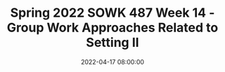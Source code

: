 ---
layout: single_presentation
name: spring-2022-sowk-487-week-14-group-work-approaches-related-to-setting-ii.md
title: "Spring 2022 SOWK 487 Week 14 - Group Work Approaches Related to Setting II"
date:  2022-04-17 08:00:00
presentation_id: cU4lO2
permalink: /cU4lO2/
redirect_from:
  - /presentations/cU4lO2/spring-2022-sowk-487-week-14-group-work-approaches-related-to-setting-ii
slides: 
  - slide_name: deck-8205-large-0.jpeg
    slide_text: >
      <p>Group Work Approaches
      RELATED TO SETTINGS Part 2 of 2 Chapter 17 Group-Based Approaches to Preventing Adolescent Substance Abuse: The State of Social Work Science Chapter 18 Groups for older adults Chapter 20 Group Interventions for Partner Abuse
      SOWK 487
      Jacob Campbell, LICSW - Spring 2022
      HERITAGE UNIVERSITY</p>
      
  - slide_name: deck-8205-large-1.jpeg
    slide_text: >
      <p>String Paint &amp; Discussion SOWK 487
      Jacob Campbell, LICSW - Spring 2022
      HERITAGE UNIVERSITY</p>
      
  - slide_name: deck-8205-large-2.jpeg
    slide_text: >
      <p>AGENDA Activity attempting to change perceptions on discrimination TED Talk about substance abuse Thoughts about developmental process with older adults Group interventions for partner abuse
      SOWK 487
      Jacob Campbell, LICSW - Spring 2022
      HERITAGE UNIVERSITY</p>
      
  - slide_name: deck-8205-large-3.jpeg
    slide_text: >
      <p>READINGS THIS WEEK Campbell, R. (2017). Chapter 18 - Groups for older adults. In C. D. Garvin, L. M. Gutierrez, &amp; M. J. Galinsky (Eds.), Handbook of Social Work with Groups (pp. 306-330). The Guilford Press. Córdova, D., Alers-Rojas, F., Perron, B., Salas-Wright, C. P., &amp; Vaughn, M. G. (2017). Chapter 17 - Group-based approaches to preventing adolescent substance abuse: The state of social work science. In C. D. Garvin, L. M. Gutierrez, &amp; M. J. Galinsky Handbook of Social Work with Groups (pp. 287-305). The Guilford Press. Saunders, D. G. (2017). Chapter 20 - Group interventions for partner abuse. In C. D. Garvin, L. M. Gutierrez, &amp; M. J. Galinsky Handbook of Social Work with Groups (pp. 344-359). The Guilford Press.
      SOWK 487
      Jacob Campbell, LICSW - Spring 2022
      HERITAGE UNIVERSITY</p>
      
  - slide_name: deck-8205-large-4.jpeg
    slide_text: >
      <p>Everything you think you know about addiction is wrong
      Johann Hari
      SOWK 487
      TED Talk
      Jacob Campbell, LICSW - Spring 2022
      HERITAGE UNIVERSITY</p>
      
  - slide_name: deck-8205-large-5.jpeg
    slide_text: >
      <p>ERIKSON’S STAGES OF PSYCHOSOCIAL DEVELOPMENT Stage 8 Old Age Period
      INTEGRITY VS. DESPAIR Virtue Wisdom
      Example: Contemplation and acknowledgment of personal life accomplishments
      Maldevelopment Disdain
      (Orenstein and Lewis, 2022) SOWK 487
      Jacob Campbell, LICSW - Spring 2022
      HERITAGE UNIVERSITY</p>
      
  - slide_name: deck-8205-large-6.jpeg
    slide_text: >
      <p>SOWK 487
      Jacob Campbell, LICSW - Spring 2022
      HERITAGE UNIVERSITY</p>
      
  - slide_name: deck-8205-large-7.jpeg
    slide_text: >
      <p>“THE PURPOSE OF GROUP WORK, REGARDLESS OF THE INTERVENTION AND THE PHYSICAL AND COGNITIVE LEVELS OF THE PARTICIPANTS, IS TO ENABLE THE OLDER ADULT TO FUNCTION AT THE HIGHEST LEVEL POSSIBLE AND TO PUSH THE BOUNDARIES OF WHAT THE INDIVIDUAL, FAMILY, OR SOCIETY AT LARGE EXPECTS FROM A CERTAIN PERSON IN A CERTAIN SITUATION. GROUPS PROVIDE A CUSHION, A WAY TO SAFELY EXPLORE ONE’S OWN IDENTITY AND TO FORGE NEW CONNECTIONS WITH OTHERS” Campbell (2017) in Handbook of Social Work with Groups, p. 307 SOWK 487
      Jacob Campbell, LICSW - Spring 2022
      HERITAGE UNIVERSITY</p>
      
  - slide_name: deck-8205-large-8.jpeg
    slide_text: >
      <p>GROUP INTERVENTIONS FOR PARTNER ABUSE Skills Training Cognitive Restructuring Sex Role Resocialization Awareness of Control Tactics Family Systems Trauma Therapy (Saunders, 2017) SOWK 487
      Jacob Campbell, LICSW - Spring 2022
      HERITAGE UNIVERSITY</p>
      
  - slide_name: deck-8205-large-9.jpeg
    slide_text: >
      <p>ASSERTIVENESS TRAINING Nonassertive Style
      The Martyr
      Assertive Style
      Aggressive Style
      The Balancer
      The Persecutor (Kirst-Ashman et al., 2015)
      SOWK 487
      Jacob Campbell, LICSW - Spring 2022
      HERITAGE UNIVERSITY</p>
      
  - slide_name: deck-8205-large-10.jpeg
    slide_text: >
      <p>ASSERTIVENESS TRAINING 1. Help client scrutinize actions 2. Ask client to make a record of situations 3. Help client select and focus on some speci ic instances 4.Help client analyze how reacted
      (Kirst-Ashman et al., 2015)
      Jacob Campbell, LICSW - Spring 2022 f
      SOWK 487
      HERITAGE UNIVERSITY</p>
      
  - slide_name: deck-8205-large-11.jpeg
    slide_text: >
      <p>ASSERTIVENESS TRAINING 5. Help client identify a role model and examine how that person handled a situation requiring assertiveness 6. Assist your client in identifying a range of other new responses for situations where she lacks assertiveness
      (Kirst-Ashman et al., 2015) SOWK 487
      Jacob Campbell, LICSW - Spring 2022
      HERITAGE UNIVERSITY</p>
      
  - slide_name: deck-8205-large-12.jpeg
    slide_text: >
      <p>ASSERTIVENESS TRAINING 7. Ask your client to picture herself in the identi ied problematic situation 8. Help your client practice the way she has envisioned herself being more assertive (role playing, unresolved real life situations) 9. Review new assertive responses
      (Kirst-Ashman et al., 2015)
      Jacob Campbell, LICSW - Spring 2022 f
      SOWK 487
      HERITAGE UNIVERSITY</p>
      
  - slide_name: deck-8205-large-13.jpeg
    slide_text: >
      <p>ASSERTIVENESS TRAINING 10.Continue practicing steps seven, eight, and nine until comfortable. 11.Direct client to try out her new assertiveness approach in reallife situations
      (Kirst-Ashman et al., 2015) SOWK 487
      Jacob Campbell, LICSW - Spring 2022
      HERITAGE UNIVERSITY</p>
      
  - slide_name: deck-8205-large-14.jpeg
    slide_text: >
      <p>ASSERTIVENESS TRAINING 12.Encourage client to continue to expand her assertiveness repertoire until such behavior becomes part of her personal interactive style 13.Reinforce your client for her achievements in becoming more assertive
      (Kirst-Ashman et al., 2015) SOWK 487
      Jacob Campbell, LICSW - Spring 2022
      HERITAGE UNIVERSITY</p>
      
  - slide_name: deck-8205-large-15.jpeg
    slide_text: >
      <p>ASSERTIVENESS TRAINING
      SOWK 487
      Jacob Campbell, LICSW - Spring 2022
      HERITAGE UNIVERSITY</p>
      
  - slide_name: deck-8205-large-16.jpeg
    slide_text: >
      <p>SPEED HATING: A Date with Discrimination
      SOWK 487
      Jacob Campbell, LICSW - Spring 2022
      HERITAGE UNIVERSITY</p>
      
presentation_description: >
  <p>Week 14 is getting close to the end of the semester. We will start class with a painting activity that I find can be useful in facilitating groups. The readings for this week include Córdova et al. (2017) write about substance abuse prevention groups. Next, I will present a TED talk <a href="https://youtu.be/PY9DcIMGxMs" target="_blank" rel="noopener">Everything you think you know about addiction is wrong | Johann Hari</a>, and we will spend some time talking about the concept of addiction. Saunders (2017) is another of the week’s readings, and he talks about partner abuse groups. We will spend time in class practicing assertiveness skills and groups. Finally, we will go through an activity that I picked up while living on Campus at Eastern Washington University and as a part of the residential hall association.</p>
  <p>Reference</p>
  <p>Campbell, R. (2017). Chapter 18 - Groups for older adults. In C. D. Garvin, L. M. Gutierrez, &amp; M. J. Galinsky <em>Handbook of Social Work with Groups</em> (pp. 306-330). The Guilford Press.</p>
  <p>Córdova, D., Alers-Rojas, F., Perron, B., Salas-Wright, C. P., &amp; Vaughn, M. G. (2017). Chapter 17 - Group-based approaches to preventing adolescent substance abuse: The state of social work science. In C. D. Garvin, L. M. Gutierrez, &amp; M. J. Galinsky <em>Handbook of Social Work with Groups</em> (pp. 287-305). The Guilford Press.</p>
  <p>Saunders, D. G. (2017). Chapter 20 - Group interventions for partner abuse. In C. D. Garvin, L. M. Gutierrez, &amp; M. J. Galinsky <em>Handbook of Social Work with Groups</em> (pp. 344-359). The Guilford Press.</p>
  <p>TED. (2015). Everything you think you know about addiction is wrong, Johann Hari [Video]. <em>YouTube</em>. <a href="https://youtu.be/PY9DcIMGxMs" target="_blank" rel="noopener">https://youtu.be/PY9DcIMGxMs</a></p>
  
downloadable_slides: deck-8205.pdf
slides_count: 17
header:
  teaser: deck-8205-thumb-0.jpeg
presentation_video:
location: "Heritage University"
tags:
  - Heritage University
  - BASW Program
  - SOWK 487w
---